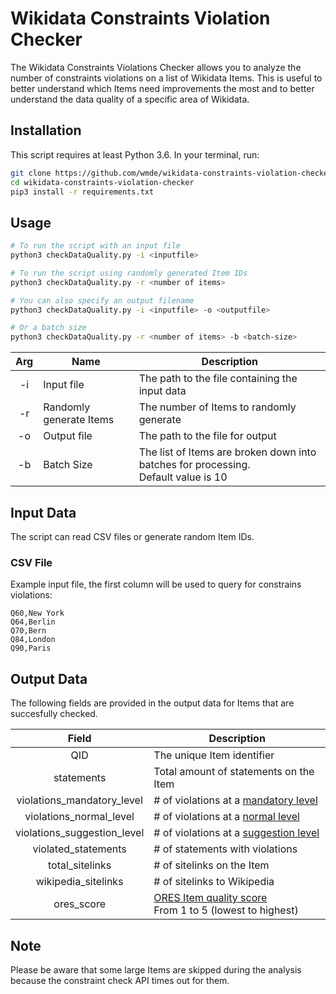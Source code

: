 # Wikidata Constraints Violation Checker

The Wikidata Constraints Violations Checker allows you to analyze the number of constraints violations on a list of Wikidata Items. This is useful to better understand which Items need improvements the most and to better understand the data quality of a specific area of Wikidata.

## Installation
This script requires at least Python 3.6. In your terminal, run:

```bash
git clone https://github.com/wmde/wikidata-constraints-violation-checker.git
cd wikidata-constraints-violation-checker
pip3 install -r requirements.txt
```

## Usage

```bash
# To run the script with an input file
python3 checkDataQuality.py -i <inputfile>

# To run the script using randomly generated Item IDs
python3 checkDataQuality.py -r <number of items>

# You can also specify an output filename
python3 checkDataQuality.py -i <inputfile> -o <outputfile>

# Or a batch size
python3 checkDataQuality.py -r <number of items> -b <batch-size>
```

| Arg | Name                    | Description                                                                            |
| :-: | ----------------------- | -------------------------------------------------------------------------------------- |
| -i  | Input file              | The path to the file containing the input data                                         |
| -r  | Randomly generate Items | The number of Items to randomly generate                                               |
| -o  | Output file             | The path to the file for output                                                        |
| -b  | Batch Size              | The list of Items are broken down into batches for processing. <br>Default value is 10 |

## Input Data

The script can read CSV files or generate random Item IDs.

### CSV File

Example input file, the first column will be used to query for constrains violations:

```csv
Q60,New York
Q64,Berlin
Q70,Bern
Q84,London
Q90,Paris
```

## Output Data

The following fields are provided in the output data for Items that are succesfully checked.

|            Field            | Description                                                                                                                    |
| :-------------------------: | ------------------------------------------------------------------------------------------------------------------------------ |
|             QID             | The unique Item identifier                                                                                                     |
|         statements          | Total amount of statements on the Item                                                                                         |
| violations_mandatory_level  | # of violations at a [mandatory level](https://www.wikidata.org/wiki/Wikidata:2020_report_on_Property_constraints#mandatory)   |
|   violations_normal_level   | # of violations at a [normal level](https://www.wikidata.org/wiki/Wikidata:2020_report_on_Property_constraints#normal)         |
| violations_suggestion_level | # of violations at a [suggestion level](https://www.wikidata.org/wiki/Wikidata:2020_report_on_Property_constraints#suggestion) |
|     violated_statements     | # of statements with violations                                                                                                |
|       total_sitelinks       | # of sitelinks on the Item                                                                                                     |
|     wikipedia_sitelinks     | # of sitelinks to Wikipedia                                                                                                    |
|         ores_score          | [ORES Item quality score](https://www.wikidata.org/wiki/Wikidata:Item_quality) <br>From 1 to 5 (lowest to highest)                                                 |

## Note

Please be aware that some large Items are skipped during the analysis because the constraint check API times out for them.
